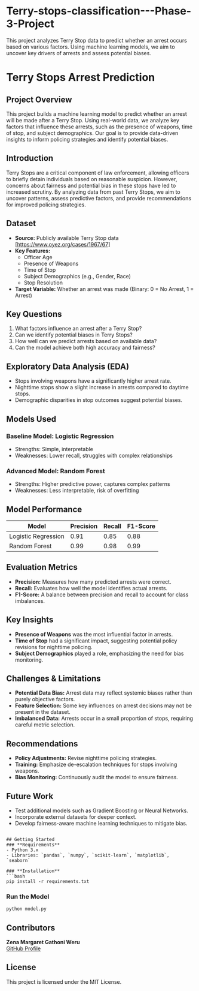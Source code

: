 # Terry-stops-classification---Phase-3-Project
This project analyzes Terry Stop data to predict whether an arrest occurs based on various factors. Using machine learning models, we aim to uncover key drivers of arrests and assess potential biases.
# Terry Stops Arrest Prediction

##  Project Overview
This project builds a machine learning model to predict whether an arrest will be made after a Terry Stop. Using real-world data, we analyze key factors that influence these arrests, such as the presence of weapons, time of stop, and subject demographics. Our goal is to provide data-driven insights to inform policing strategies and identify potential biases.

## Introduction
Terry Stops are a critical component of law enforcement, allowing officers to briefly detain individuals based on reasonable suspicion. However, concerns about fairness and potential bias in these stops have led to increased scrutiny. By analyzing data from past Terry Stops, we aim to uncover patterns, assess predictive factors, and provide recommendations for improved policing strategies.

##  Dataset
- **Source:** Publicly available Terry Stop data [https://www.oyez.org/cases/1967/67]
- **Key Features:**
  - Officer Age
  - Presence of Weapons
  - Time of Stop
  - Subject Demographics (e.g., Gender, Race)
  - Stop Resolution
- **Target Variable:** Whether an arrest was made (Binary: 0 = No Arrest, 1 = Arrest)

##  Key Questions
1. What factors influence an arrest after a Terry Stop?
2. Can we identify potential biases in Terry Stops?
3. How well can we predict arrests based on available data?
4. Can the model achieve both high accuracy and fairness?

## Exploratory Data Analysis (EDA)
- Stops involving weapons have a significantly higher arrest rate.
- Nighttime stops show a slight increase in arrests compared to daytime stops.
- Demographic disparities in stop outcomes suggest potential biases.

##  Models Used
###  Baseline Model: Logistic Regression
- Strengths: Simple, interpretable
- Weaknesses: Lower recall, struggles with complex relationships

###  Advanced Model: Random Forest
- Strengths: Higher predictive power, captures complex patterns
- Weaknesses: Less interpretable, risk of overfitting

##  Model Performance
| Model                | Precision | Recall | F1-Score |
|----------------------|----------|--------|----------|
| Logistic Regression | 0.91     | 0.85   | 0.88     |
| Random Forest       | 0.99     | 0.98   | 0.99     |

##  Evaluation Metrics
- **Precision:** Measures how many predicted arrests were correct.
- **Recall:** Evaluates how well the model identifies actual arrests.
- **F1-Score:** A balance between precision and recall to account for class imbalances.

##  Key Insights
- **Presence of Weapons** was the most influential factor in arrests.
- **Time of Stop** had a significant impact, suggesting potential policy revisions for nighttime policing.
- **Subject Demographics** played a role, emphasizing the need for bias monitoring.

##  Challenges & Limitations
- **Potential Data Bias:** Arrest data may reflect systemic biases rather than purely objective factors.
- **Feature Selection:** Some key influences on arrest decisions may not be present in the dataset.
- **Imbalanced Data:** Arrests occur in a small proportion of stops, requiring careful metric selection.

##  Recommendations
- **Policy Adjustments:** Revise nighttime policing strategies.
- **Training:** Emphasize de-escalation techniques for stops involving weapons.
- **Bias Monitoring:** Continuously audit the model to ensure fairness.

## Future Work
- Test additional models such as Gradient Boosting or Neural Networks.
- Incorporate external datasets for deeper context.
- Develop fairness-aware machine learning techniques to mitigate bias.

```

## Getting Started
### **Requirements**
- Python 3.x
- Libraries: `pandas`, `numpy`, `scikit-learn`, `matplotlib`, `seaborn`

### **Installation**
```bash
pip install -r requirements.txt
```

### **Run the Model**
```bash
python model.py
```

##  Contributors
 **Zena Margaret Gathoni Weru**  
[GitHub Profile](https://github.com/Goldenzee96/Terry-stops-classification---Phase-3-Project.git)

##  License
This project is licensed under the MIT License.

